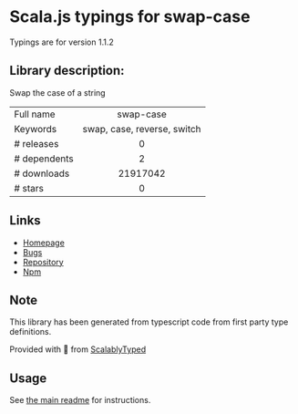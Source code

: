 
# Scala.js typings for swap-case

Typings are for version 1.1.2

## Library description:
Swap the case of a string

|                    |                 |
| ------------------ | :-------------: |
| Full name          | swap-case |
| Keywords           | swap, case, reverse, switch |
| # releases         | 0 |
| # dependents       | 2 |
| # downloads        | 21917042 |
| # stars            | 0 |

## Links
- [Homepage](https://github.com/blakeembrey/swap-case)
- [Bugs](https://github.com/blakeembrey/swap-case/issues)
- [Repository](https://github.com/blakeembrey/swap-case)
- [Npm](https://www.npmjs.com/package/swap-case)
    


## Note
This library has been generated from typescript code from first party type definitions.

Provided with :purple_heart: from [ScalablyTyped](https://github.com/oyvindberg/ScalablyTyped)

## Usage
See [the main readme](../../readme.md) for instructions.


